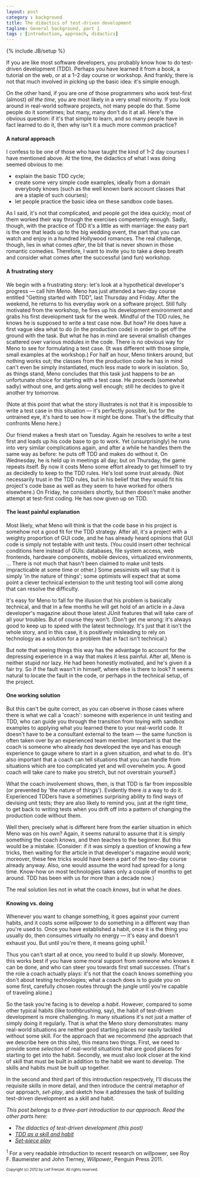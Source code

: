 ```yaml
---
layout: post
category : background
title: The didactics of test-driven development
tagline: General background, part 1
tags : [introduction, approach, didactics]
---
```

{% include JB/setup %}

If you are like most software developers, you probably know how to do 
test-driven development (TDD). Perhaps you have learned it from a book, a
tutorial on the web, or at a 1&ndash;2 day course or workshop. And frankly,
there is not that much involved in picking up the basic idea: it's simple 
enough.

On the other hand, if you are one of those programmers who work test-first
(almost) _all the time_, you are most likely in a very small minority. If you
look around in real-world software projects, not many people do that. Some
people do it sometimes; but many, many don't do it at all. Here's the obvious
question: if it's that simple to learn, and so many people have in fact 
learned to do it, then why isn't it a much more common practice?


#### A natural approach

I confess to be one of those who have taught the kind of 1&ndash;2 day courses
I have mentioned above. At the time, the didactics of what I was doing seemed
obvious to me:

<ul>
  <li>explain the basic TDD cycle;</li>
  <li>create some very simple code examples, ideally from a domain everybody
  knows (such as the well known bank account classes that are a staple of
  such courses);</li>
  <li>let people practice the basic idea on these sandbox code bases.</li>
</ul>

As I said, it's not that complicated, and people got the idea quickly; most
of them worked their way through the exercises competently enough. Sadly,
though, with the practice of TDD it's a little as with marriage: the easy part
is the one that leads up to the big wedding event, the part that you can watch
and enjoy in a hundred Hollywood romances. The real challenge, though, lies
in what comes _after_, the bit that is never shown in those romantic comedies. 
Therefore, I want to invite you to take a deep breath and consider what comes
after the successful (and fun) workshop.


#### A frustrating story

We begin with a frustrating story: let's look at a hypothetical developer's
progress &mdash; call him _Meno_. Meno has just attended a two-day course
entitled "Getting started with TDD", last Thursday and Friday. After the
weekend, he returns to his everyday work on a software project. Still fully
motivated from the workshop, he fires up his development environment and grabs
his first development task for the week. Mindful of the TDD rules, he knows he
is supposed to write a test case now. But how? He does have a first vague idea
what to do (in the production code) in order to get off the ground with the
task. But what he has in mind are several smallish changes scattered over 
various modules in the code. There is no obvious way for Meno to see for
formulating a test case. (It was different with those simple, small examples
at the workshop.) For half an hour, Meno tinkers around, but nothing works 
out; the classes from the production code he has in mind can't even be simply
instantiated, much less made to work in isolation. So, as things stand, Meno
concludes that this task just happens to be an unfortunate choice for starting
with a test case. He proceeds (somewhat sadly) without one, and gets along well
enough; still he decides to give it another try tomorrow.

(Note at this point that what the story illustrates is not that it is 
impossible to write a test case in this situation &mdash; it's perfectly 
possible, but for the untrained eye, it's hard to see how it might be done.
That's the difficulty that confronts Meno here.)

Our friend makes a fresh start on Tuesday. Again he resolves to write a test
first and loads up his code base to go to work. Yet (unsurprisingly) he runs
into very similar complications again, and after a while he handles them the
same way as before: he puts off TDD and makes do without it. On Wednesday, he
is held up in meetings all day; but on Thursday, the game repeats itself. By
now it costs Meno some effort already to get himself to try as decidedly to
keep to the TDD rules. He's lost some trust already. (Not necessarily trust in
the TDD rules, but in his belief that they would fit his project's code base
as well as they seem to have worked for others elsewhere.)  On Friday, he
considers shortly, but then doesn't make another attempt at test-first coding.
He has now given up on TDD.


#### The least painful explanation

Most likely, what Meno will think is that the code base in his project is
somehow not a good fit for the TDD strategy. After all, it's a project with
a weighty proportion of GUI code, and he has already heard opinions that GUI
code is simply not testable with unit tests. (You could insert other technical
conditions here instead of GUIs: databases, file system access, web frontends,
hardware components, mobile devices, virtualized environments, ... There is
not much that hasn't been claimed to make unit tests impracticable at some
time or other.) Some pessimists will say that it is simply 'in the nature of
things'; some optimists will expect that at some point a clever technical
extension to the unit testing tool will come along that can resolve the
difficulty.

It's easy for Meno to fall for the illusion that his problem is basically
technical, and that in a few months he will get hold of an article in a 
Java developer's magazine about those latest JUnit features that will take
care of all your troubles. But of course they won't. (Don't get me wrong: it's
always good to keep up to speed with the latest technology. It's just that it
isn't the whole story, and in this case, it is positively misleading to rely
on technology as a solution for a problem that in fact isn't technical.)

But note that seeing things this way has the advantage to account for the
depressing experience in a way that makes it less painful. After all, Meno is
neither stupid nor lazy. He had been honestly motivated, and he's given it a
fair try. So if the fault wasn't in himself, where else is there to look? It
seems natural to locate the fault in the code, or perhaps in the technical
setup, of the project.


#### One working solution

But this can't be quite correct, as you can observe in those cases where there
is what we call a 'coach': someone with experience in unit testing and TDD, who
can guide you through the transition from toying with sandbox examples to 
applying what you learned there to your real-world code. It doesn't have to
be a consultant external to the team &mdash; the same function is often taken
over by an experienced team member. Important is that the coach is someone who
already _has_ developed the eye and has enough experience to gauge where to 
start in a given situation, and what to do. (It's also important that a coach
can tell situations that you can handle from situations which are too 
complicated yet and will overwhelm you. A good coach will take care to make
you stretch, but not overstrain yourself.)

What the coach involvement shows, then, is that TDD is far from impossible (or
prevented by 'the nature of things'). Evidently there _is_ a way to do it. 
Experienced TDDers have a sometimes surprising ability to find ways of devising
unit tests; they are also likely to remind you, just at the right time, to get
back to writing tests when you drift off into a pattern of changing the
production code without them. 

Well then, precisely what is different here from the earlier situation in which
Meno was on his own? Again, it seems natural to assume that it is simply 
something the coach _knows_, and then teaches to the beginner. But this would 
be a mistake. (Consider: if it was simply a question of knowing a few tricks, 
then waiting for the article in that developer's magazine would work; moreover,
these few tricks would have been a part of the two-day course already anyway. 
Also, one would assume the word had spread for a long time. Know-how on most 
technologies takes only a couple of months to get around. TDD has been with us
for more than a decade now.) 

The real solution lies not in what the coach _knows_, but in what he _does_.


#### Knowing vs. doing

Whenever you want to change something, it goes against your current habits,
and it costs some willpower to do something in a different way than you're
used to. Once you have established a habit, once it is the thing you usually 
do, then consumes virtually no energy &mdash; it's easy and doesn't exhaust
you. But until you're there, it means going uphill.<sup>1</sup>

Thus you can't start all at once, you need to build it up slowly. Moreover,
this works best if you have some moral support from someone who knows it can
be done, and who can steer you towards first small successes. (That's the role
a coach actually plays: it's not that the coach knows something you don't 
about testing technologies; what a coach does is to guide you on some first,
carefully chosen routes through the jungle until you're capable of traveling
alone.)

So the task you're facing is to develop a _habit_. However, compared to some
other typical habits (like toothbrushing, say), the habit of test-driven 
development is more challenging. In many situations it's not just a matter of
simply doing it regularly. That is what the Meno story demonstrates: many
real-world situations are neither good starting places nor easily tackled 
without some skill. For the approach that we recommend (the approach that we 
describe here on this site), this means two things. First, we need to provide
some _selection_ of real-world situations that are good places for starting to
get into the habit. Secondly, we must also look closer at the kind of skill 
that must be built in addition to the habit we want to develop. The skills and 
habits must be built up together.

In the second and third part of this introduction respectively, I'll discuss
the requisite skills in more detail, and then introduce the central metaphor
of our approach, _set-play_, and sketch how it addresses the task of building
test-driven development as a skill and habit.


_This post belongs to a three-part introduction to our approach. Read the
other parts here:_

*   _The didactics of test-driven development (this post)_ 
*   [_TDD as a skill and habit_](http://andrena.github.com/reality-tdd/background/2012/07/11/skills-and-habits/)
*   [_Set-piece play_](http://andrena.github.com/reality-tdd/background/2012/07/10/set-play/)

<sup>1</sup> For a very readable introduction to recent research on willpower, 
see Roy F. Baumeister and John Tierney, _Willpower_, Penguin Press 2011.

<sub><sup>Copyright (c) 2012 by Leif Frenzel. All rights reserved.</sup></sub>